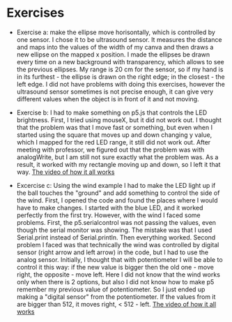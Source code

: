 # Exercises
* Exercise a: make the ellipse move horisontally, which is controlled by one sensor. I chose it to be ultrasound sensor. It measures the distance and maps into the values of the width of my canva and then draws a new ellipse on the mapped x position. I made the ellipses be drawn every time on a new background with transparency, which allows to see the previous ellipses. My range is 20 cm for the sensor, so if my hand is in its furthest - the ellipse is drawn on the right edge; in the closest - the left edge. I did not have problems with doing this exercises, however the ultrasound sensor sometimes is not precise enough, it can give very different values when the object is in front of it and not moving.
* Exercise b: I had to make something on p5.js that controls the LED brightness. First, I tried using mouseX, but it did not work out. I thought that the problem was that I move fast or something, but even when I started using the square that moves up and down changing y value, which I mapped for the red LED range, it still did not work out. After meeting with professor, we figured out that the problem was with analogWrite, but I am still not sure exactly what the problem was. As a result, it worked with my rectangle moving up and down, so I left it that way.
[The video of how it all works](https://youtu.be/FjgZsPld7Jw)

* Excercise c: Using the wind example I had to make the LED light up if the ball touches the "ground" and add something to control the side of the wind. First, I opened the code and found the places where I would have to make changes. I started with the blue LED, and it worked perfectly from the first try. However, with the wind I faced some problems. First, the p5.serialcontrol was not passing the values, even though the serial monitor was showing. The mistake was that I used Serial.print instead of Serial.println. Then everything worked. Second problem I faced was that technically the wind was controlled by digital sensor (right arrow and left arrow) in the code, but I had to use the analog sensor. Initially, I thought that with potentiometer I will be able to control it this way: if the new value is bigger then the old one - move right, the opposite - move left. Here I did not know that the wind works only when there is 2 options, but also I did not know how to make p5 remember my previous value of potentiometer. So I just ended up making a "digital sensor" from the potentiometer. If the values from it are bigger than 512, it moves right, < 512 - left. 
[The video of how it all works](https://youtu.be/KkcJX6ad9-A)
